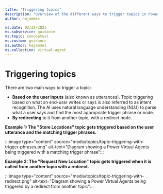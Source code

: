 ```yaml
---
title: "Triggering topics"
description: "Overview of the different ways to trigger topics in Power Virtual Agents"
author: hejammes

ms.date: 02/22/2023
ms.subservice: guidance
ms.topic: conceptual
ms.custom: guidance
ms.author: hejammes
ms.collection: virtual-agent
---
```


# Triggering topics

There are two main ways to trigger a topic: 
- **Based on the user inputs** (also known as utterances). Topic triggering based on what an end-user writes or says is also referred to as intent recognition. The AI uses natural language understanding (NLU) to parse what a user says and find the most appropriate trigger phrase or node. 
- **By redirecting** to it from another topic, with a redirect node.

**Example 1: The "Store Locations" topic gets triggered based on the user utterance and the matching trigger phrases.**

:::image type="content" source="media/topics/topic-triggering-with-trigger-phrases.png" alt-text="Diagram showing a Power Virtual Agents being triggered with a matching trigger phrase":::

**Example 2: The "Request New Location" topic gets triggered when it is called from another topic with a redirect.**

:::image type="content" source="media/topics/topic-triggering-with-redirect.png" alt-text="Diagram showing a Power Virtual Agents being triggered by a redirect from another topic":::